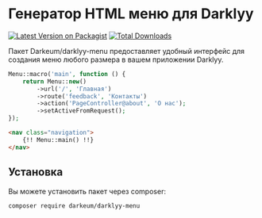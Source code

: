 # Генератор HTML меню для Darklyy

[![Latest Version on Packagist](https://img.shields.io/packagist/v/darkeum/darklyy-menu.svg?style=flat-square)](https://packagist.org/packages/darkeum/darklyy-menu)
[![Total Downloads](https://img.shields.io/packagist/dt/darkeum/darklyy-menu.svg?style=flat-square)](https://packagist.org/packages/darkeum/darklyy-menu)

Пакет Darkeum/darklyy-menu предоставляет удобный интерфейс для создания меню любого размера в вашем приложении Darklyy. 

```php
Menu::macro('main', function () {
    return Menu::new()
        ->url('/', 'Главная')
        ->route('feedback', 'Контакты')
        ->action('PageController@about', 'О нас');
        ->setActiveFromRequest();
});
```

```html
<nav class="navigation">
    {!! Menu::main() !!}
</nav>
```

## Установка
Вы можете установить пакет через composer:

``` bash
composer require darkeum/darklyy-menu
```

